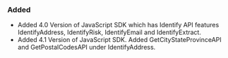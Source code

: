 
### Added
- Added 4.0 Version of JavaScript SDK which has Identify API features IdentifyAddress, IdentifyRisk, IdentifyEmail and IdentifyExtract.
- Added 4.1 Version of JavaScript SDK. Added GetCityStateProvinceAPI and GetPostalCodesAPI under IdentifyAddress.
